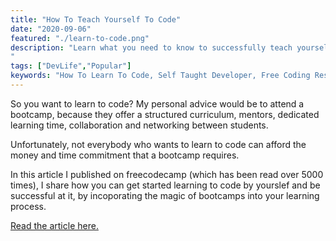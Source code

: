```yaml
---
title: "How To Teach Yourself To Code"
date: "2020-09-06"
featured: "./learn-to-code.png"
description: "Learn what you need to know to successfully teach yourself to code and grow from a newbie to beginner developer.
"
tags: ["DevLife","Popular"]
keywords: "How To Learn To Code, Self Taught Developer, Free Coding Resources"
---
```


So you want to learn to code? My personal advice would be to attend a bootcamp, because they offer a structured curriculum, mentors, dedicated learning time, collaboration and networking between students.

Unfortunately, not everybody who wants to learn to code can afford the money and time commitment that a bootcamp requires.

In this article I published on freecodecamp (which has been read over 5000 times), I share how you can get started learning to code by yourslef and be successful at it, by incoporating the magic of bootcamps into your learning process.

<a target="blank" class="inline-link" href="https://www.freecodecamp.org/news/the-self-taught-developers-guide-to-coding/">Read the article here.</a>